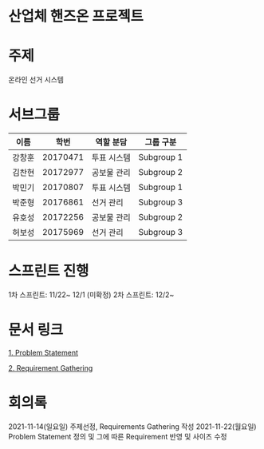 
# 산업체 핸즈온 프로젝트



# 주제

온라인 선거 시스템

# 서브그룹 


|   이름  |  학번 |  역할 분담 | 그룹 구분 |
|---------|------|------------|---------------|
|  강창훈 | 20170471|투표 시스템|Subgroup 1
|  김찬현 | 20172977|공보물 관리|Subgroup 2
|  박민기 | 20170807|투표 시스템|Subgroup 1
|  박준형 | 20176861|선거 관리|Subgroup 3
|  유호성 | 20172256|공보물 관리|Subgroup 2
|  허보성 | 20175969|선거 관리|Subgroup 3


# 스프린트 진행

1차 스프린트: 11/22~ 12/1 (미확정)
2차 스프린트: 12/2~


# 문서 링크

<a href="https://github.com/">1. Problem Statement</a>

<a href="https://github.com/">2. Requirement Gathering</a>

# 회의록
2021-11-14(일요일) 주제선정, Requirements Gathering 작성
2021-11-22(월요일) Problem Statement 정의 및 그에 따른 Requirement 반영 및 사이즈 수정